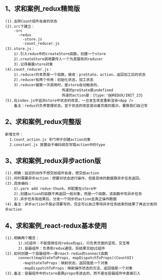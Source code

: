 ## 1、求和案例_redux精简版
    (1).去除Count组件自身的状态
    (2).src下建立：
        -src
          -redux
            -store.js
            -count_reducer.js
    (3).store.js：
        1).引入redux中的createStore函数，创建一个store
        2).createStore调用要传入一个为其服务的reducer
        3).记得暴露store对象
    (4).count_reducer.js：
        1).reducer的本质是一个函数，接收：preState，action，返回加工后的状态
        2).reducer有两个作用：初始化状态，加工状态
        3).reducer被第一次调用时，是store自动触发的，
                              传递的preState是undefined
                              传递的action是：{type:'@@REDUX/INIT_23}
    (5).在index.js中监测store中状态的改变，一旦发生改变重新渲染<App />
        备注：redux只负责管理状态，至于状态的改变驱动着页面的展示，要靠我们自己写

## 2、求和案例_redux完整版
    新增文件：
      1.count_action.js 专门用于创建action对象
      2.constant.js 放置由于编码疏忽写错action中的type

## 3、求和案例_redux异步action版
    (1).明确：延迟的动作不想交给组件自身，想交给action
    (2).何时需要异步action：想要对状态进行操作，但是具体的数据靠异步任务返回。
    (3).具体编码：
        1).yarn add redux-thunk，并配置在store中
        2).创建action的函数不再返回一般对象，而是一个函数，该函数中写异步任务
        3).异步任务有结果后，分发一个同步的action去真正操作数据
    (4).备注：异步action不是必须要写的，完全可以自己等待异步任务结束的结果了再去分发同步action

## 4、求和案例_react-redux基本使用
    (1).明确两个概念：
          1).UI组件：不能使用任何redux的api，只负责页面的呈现、交互等
          2).容器组件：负责和redux通信，将结果交给UI组件
    (2).如何创建一个容器组件——靠react-redux的connect函数
          connect(mapStateToProps, mapDispatchToProps)(CountUI)
            -mapStateToProps：映射状态，返回值是一个对象
            -mapDispatchToProps：映射操作状态的方法，返回值是一个对象
    (3).备注：容器组件中的store是靠props传进去的，而不是在容器组件中直接引入